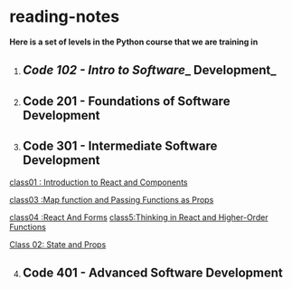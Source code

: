 # reading-notes

**Here is a set of levels in the Python course that we are training in**

1. ## _Code 102 - Intro to Software__ Development_
2. ## Code 201 - Foundations of Software Development
3. ## **Code 301 - Intermediate Software Development**
[class01 : Introduction to React and Components](/class1.md)


[class03 :Map function and Passing Functions as Props](/class3.md)

[class04 :React And Forms](/class3.md)
[class5:Thinking in React and Higher-Order Functions](/class5.md)



[Class 02: State and Props](/class2.md)


4. ## Code 401 - Advanced Software Development
